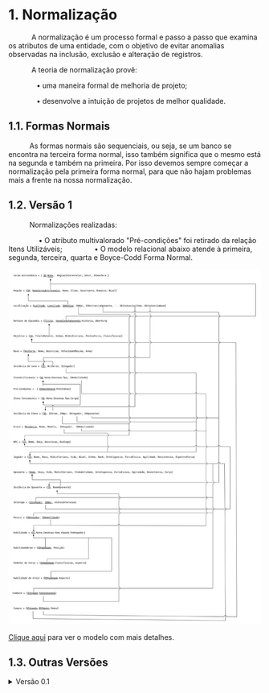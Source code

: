 # **1. Normalização**

&emsp;&emsp;&emsp; A normalização é um processo formal e passo a passo que examina os atributos de uma entidade, com o objetivo de evitar anomalias observadas na inclusão, exclusão e alteração de registros.

&emsp;&emsp;&emsp; A teoria de normalização provê:

&emsp;&emsp;&emsp;&emsp;• uma maneira formal de melhoria de projeto;

&emsp;&emsp;&emsp;&emsp;• desenvolve a intuição de projetos de melhor qualidade.

## **1.1. Formas Normais**
&emsp;&emsp;&emsp;As formas normais são sequenciais, ou seja, se um banco se encontra na terceira forma normal, isso também significa que o mesmo está na segunda e também na primeira. Por isso devemos sempre começar a normalização pela primeira forma normal, para que não hajam problemas mais a frente na nossa normalização.

## **1.2. Versão 1**

&emsp;&emsp;&emsp;Normalizações realizadas:

&emsp;&emsp;&emsp;&emsp; • O atributo multivalorado "Pré-condições" foi retirado da relação Itens Utilizáveis;
&emsp;&emsp;&emsp;&emsp; • O modelo relacional abaixo atende à primeira, segunda, terceira, quarta e Boyce-Codd Forma Normal.

![Normalização v1](modulo3/../img/normal-v1.png)

<a href="https://sbd1.github.io/Grupo02-starWars/modulo3/img/normal-v1.png" target="_blank">Clique aqui</a> para ver o modelo com mais detalhes.

## **1.3. Outras Versões**

<details>
  <summary>Versão 0.1</summary> 

  <img src="https://sbd1.github.io/Grupo02-starWars/modulo3/img/normal-v0.1.svg" alt="Modelo Relacional v0.2">

  <a href="https://sbd1.github.io/Grupo02-starWars/modulo3/img/normal-v0.1.svg" target="_blank">Clique aqui</a> para ver o modelo com mais detalhes.
</details>